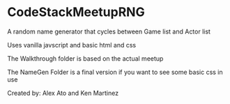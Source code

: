 # CodeStackMeetupRNG
A random name generator that cycles between Game list and Actor list

Uses vanilla javscript and basic html and css 

The Walkthrough folder is based on the actual meetup

The NameGen Folder is a final version if you want to see some basic css in use

Created by: Alex Ato and Ken Martinez
